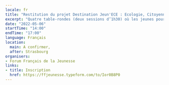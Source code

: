 ```yaml
---
locale: fr
title: "Restitution du projet Destination Jeun'ECE : Ecologie, Citoyenneté, Europe"
excerpt: "Quatre table-rondes (deux sessions d’1h30) où les jeunes pourront présenter à des décideurs européens, leurs propositions issues des ateliers organisés dans le cadre du projet Jeun'ECE pendant 2 mois dans quatre villes différentes."
date: "2022-05-06"
startTime: "14:00"
endTime: "17:00"
language: Français
location:
  main: A confirmer,
  after: Strasbourg
organisers:
- Forum Français de la Jeunesse
links:
- title: Inscription
  href: https://ffjeunesse.typeform.com/to/Ior0B8P0
---
```

